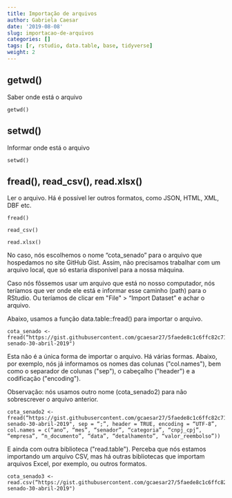 ```yaml
---
title: Importação de arquivos
author: Gabriela Caesar
date: '2019-08-08'
slug: importacao-de-arquivos
categories: []
tags: [r, rstudio, data.table, base, tidyverse]
weight: 2
---
```


## getwd()
Saber onde está o arquivo

```{r}
getwd()
```

## setwd()
Informar onde está o arquivo

```{r}
setwd()
```
## fread(), read_csv(), read.xlsx()

Ler o arquivo. Há é possível ler outros formatos, como JSON, HTML, XML, DBF etc.

```{r}
fread()
```

```{r}
read_csv()
```

```{r}
read.xlsx()
```


No caso, nós escolhemos o nome “cota_senado” para o arquivo que hospedamos no site GitHub Gist. Assim, não precisamos trabalhar com um arquivo local, que só estaria disponível para a nossa máquina.

Caso nós fôssemos usar um arquivo que está no nosso computador, nós teríamos que ver onde ele está e informar esse caminho (path) para o RStudio. Ou teríamos de clicar em "File" > “Import Dataset” e achar o arquivo. 

Abaixo, usamos a função data.table::fread() para importar o arquivo.

```{r}
cota_senado <- fread(“https://gist.githubusercontent.com/gcaesar27/5faede8c1c6ffc82c7145dc3ececcbfe/raw/f3192ff17214c3c5d8eca4ebad42ba6f70d409aa/cota-senado-30-abril-2019")
```
Esta não é a única forma de importar o arquivo. Há várias formas. Abaixo, por exemplo, nós já informamos os nomes das colunas ("col.names"), bem como o separador de colunas ("sep"), o cabeçalho ("header") e a codificação ("encoding").

Observação: nós usamos outro nome (cota_senado2) para não sobrescrever o arquivo anterior.

```{r}
cota_senado2 <- fread(“https://gist.githubusercontent.com/gcaesar27/5faede8c1c6ffc82c7145dc3ececcbfe/raw/f3192ff17214c3c5d8eca4ebad42ba6f70d409aa/cota-senado-30-abril-2019", sep = “;”, header = TRUE, encoding = “UTF-8”, col.names = c(“ano”, “mes”, “senador”, “categoria”, “cnpj_cpj”, “empresa”, “n_documento”, “data”, “detalhamento”, “valor_reembolso”))
```
E ainda com outra biblioteca ("read.table"). Perceba que nós estamos importando um arquivo CSV, mas há outras bibliotecas que importam arquivos Excel, por exemplo, ou outros formatos.

```{r}
cota_senado3 <- read.csv(“https://gist.githubusercontent.com/gcaesar27/5faede8c1c6ffc82c7145dc3ececcbfe/raw/f3192ff17214c3c5d8eca4ebad42ba6f70d409aa/cota-senado-30-abril-2019")
```

